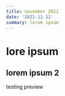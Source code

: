 ```yaml
---
title: november 2021
date: '2021-11-11'
summary: lorem ipsum
---
```

# lore ipsum
## lorem ipsum 2
testing preview
